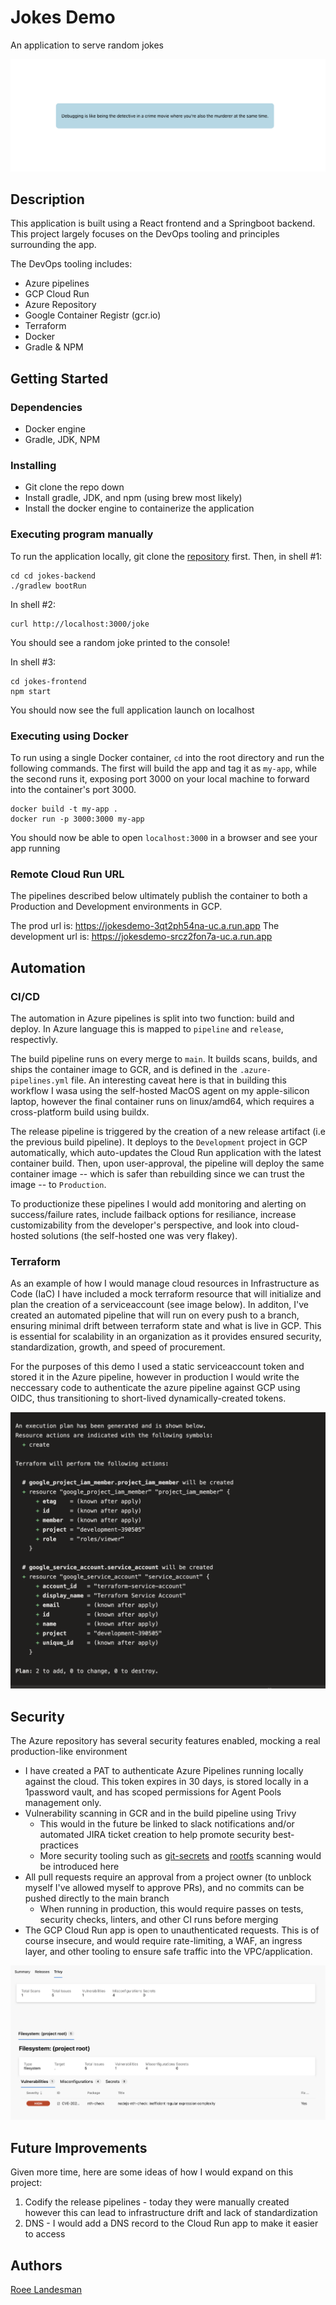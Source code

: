 # Jokes Demo

An application to serve random jokes

![live-code](img/screenshot.png)

## Description

This application is built using a React frontend and a Springboot backend. This project largely focuses on the DevOps tooling and principles surrounding the app.

The DevOps tooling includes:

- Azure pipelines
- GCP Cloud Run
- Azure Repository
- Google Container Registr (gcr.io)
- Terraform
- Docker
- Gradle & NPM

## Getting Started

### Dependencies

- Docker engine
- Gradle, JDK, NPM

### Installing

- Git clone the repo down
- Install gradle, JDK, and npm (using brew most likely)
- Install the docker engine to containerize the application

### Executing program manually

To run the application locally, git clone the [repository](https://dev.azure.com/roeelandesman/_git/jokes-demo) first.
Then, in shell #1:

```shell
cd cd jokes-backend
./gradlew bootRun
```

In shell #2:

```shell
curl http://localhost:3000/joke
```

You should see a random joke printed to the console!

In shell #3:

```shell
cd jokes-frontend
npm start
```

You should now see the full application launch on localhost

### Executing using Docker

To run using a single Docker container, `cd` into the root directory and run the following commands.
The first will build the app and tag it as `my-app`, while the second runs it,
exposing port 3000 on your local machine to forward into the container's port 3000.

```shell
docker build -t my-app .
docker run -p 3000:3000 my-app
```

You should now be able to open `localhost:3000` in a browser and see your app running

### Remote Cloud Run URL

The pipelines described below ultimately publish the container to both a Production and Development environments in GCP.

The prod url is: <https://jokesdemo-3qt2ph54na-uc.a.run.app>
The development url is: <https://jokesdemo-srcz2fon7a-uc.a.run.app>

## Automation

### CI/CD

The automation in Azure pipelines is split into two function: build and deploy. In Azure language this is mapped to
`pipeline` and `release`, respectivly.

The build pipeline runs on every merge to `main`. It builds scans, builds, and ships the container image to GCR, and is
defined in the `.azure-pipelines.yml` file. An interesting caveat here is that in building this workflow I wasa using the self-hosted
MacOS agent on my apple-silicon laptop, however the final container runs on linux/amd64, which requires a cross-platform build
using buildx.

The release pipeline is triggered by the creation of a new release artifact (i.e the previous build pipeline). It deploys to the `Development`
project in GCP automatically, which auto-updates the Cloud Run application with the latest container build. Then, upon user-approval, the pipeline
will deploy the same container image -- which is safer than rebuilding since we can trust the image -- to `Production`.

To productionize these pipelines I would add monitoring and alerting on success/failure rates, include failback options for resiliance,
increase customizability from the developer's perspective, and look into cloud-hosted solutions (the self-hosted one was very flakey).

### Terraform

As an example of how I would manage cloud resources in Infrastructure as Code (IaC) I have included a mock terraform resource
that will initialize and plan the creation of a serviceaccount (see image below). In additon, I've created an automated pipeline
that will run on every push to a branch, ensuring minimal drift between terraform state and what is live in GCP. This is essential
for scalability in an organization as it provides ensured security, standardization, growth, and speed of procurement.

For the purposes of this demo I used a static serviceaccount token and stored it in the Azure pipeline, however in production
I would write the neccessary code to authenticate the azure pipeline against GCP using OIDC, thus transitioning to short-lived
dynamically-created tokens.

![terraform-results](img/terraform.png)

## Security

The Azure repository has several security features enabled, mocking a real production-like environment

- I have created a PAT to authenticate Azure Pipelines running locally against the cloud. This token expires in 30 days, is stored locally in a 1password vault, and has scoped permissions for Agent Pools management only.
- Vulnerability scanning in GCR and in the build pipeline using Trivy
  - This would in the future be linked to slack notifications and/or automated JIRA ticket creation to help promote security best-practices
  - More security tooling such as [git-secrets](https://github.com/awslabs/git-secrets) and [rootfs](https://aquasecurity.github.io/trivy/v0.27.1/docs/vulnerability/scanning/rootfs/) scanning would be introduced here
- All pull requests require an approval from a project owner (to unblock myself I've allowed myself to approve PRs), and no commits can be pushed directly to the main branch
  - When running in production, this would require passes on tests, security checks, linters, and other CI runs before merging
- The GCP Cloud Run app is open to unauthenticated requests. This is of course insecure, and would require rate-limiting, a WAF, an ingress layer, and other tooling to ensure safe traffic into the VPC/application.

![trivy-results](img/trivy.png)

## Future Improvements

Given more time, here are some ideas of how I would expand on this project:

1. Codify the release pipelines - today they were manually created however this can lead to infrastructure drift and lack of standardization
2. DNS - I would add a DNS record to the Cloud Run app to make it easier to access

## Authors

[Roee Landesman](https://github.com/roee-landesman)
